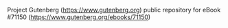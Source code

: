 Project Gutenberg (https://www.gutenberg.org) public repository for
eBook #71150 (https://www.gutenberg.org/ebooks/71150)
